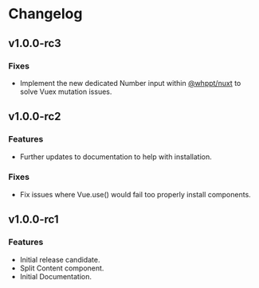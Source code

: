 # Changelog

## v1.0.0-rc3
### Fixes
- Implement the new dedicated Number input within [@whppt/nuxt](https://github.com/whpptjs/whppt-nuxt) to solve Vuex mutation issues.

## v1.0.0-rc2
### Features
- Further updates to documentation to help with installation.

### Fixes
- Fix issues  where Vue.use() would fail too properly install components. 

## v1.0.0-rc1
### Features 
- Initial release candidate.
- Split Content component.
- Initial Documentation.
